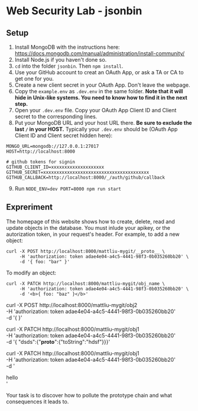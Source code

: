 # Web Security Lab - jsonbin

## Setup

1. Install MongoDB with the instructions here: https://docs.mongodb.com/manual/administration/install-community/
2. Install Node.js if you haven't done so.
3. `cd` into the folder `jsonbin`. Then `npm install`.
4. Use your GitHub account to creat an OAuth App, or ask a TA or CA to get one for you.
5. Create a new client secret in your OAuth App. Don't leave the webpage.
6. Copy the `example.env` as `.dev.env` in the same folder. **Note that it will hide in Unix-like systems. You need to know how to find it in the next step.**
7. Open your `.dev.env` file. Copy your OAuth App Client ID and Client secret to the corresponding lines.
8. Put your MongoDB URL and your host URL there. **Be sure to exclude the last `/` in your HOST.** Typically your `.dev.env` should be (OAuth App Client ID and Client secret hidden here):
```
MONGO_URL=mongodb://127.0.0.1:27017
HOST=http://localhost:8000

# github tokens for signin
GITHUB_CLIENT_ID=xxxxxxxxxxxxxxxxxxxx
GITHUB_SECRET=xxxxxxxxxxxxxxxxxxxxxxxxxxxxxxxxxxxxxxxx
GITHUB_CALLBACK=http://localhost:8000/_/auth/github/callback
```
9.  Run `NODE_ENV=dev PORT=8000 npm run start`

## Expreriment

The homepage of this website shows how to create, delete, read and update objects in the database. You must inlude your apikey, or the autorization token, in your request's header. For example, to add a new object:
```
curl -X POST http://localhost:8000/mattliu-mygit/__proto__ \
     -H 'authorization: token adae4e04-a4c5-4441-98f3-0b035260bb20' \
     -d '{ foo: "bar" }'
```
To modify an object:

```
curl -X PATCH http://localhost:8000/mattliu-mygit/obj_name \
     -H 'authorization: token adae4e04-a4c5-4441-98f3-0b035260bb20' \
     -d '<b>{ foo: "baz" }</b>'
```

curl -X POST http://localhost:8000/mattliu-mygit/obj2 \
-H 'authorization: token adae4e04-a4c5-4441-98f3-0b035260bb20' \
-d '{ }'

curl -X PATCH http://localhost:8000/mattliu-mygit/obj1 \
-H 'authorization: token adae4e04-a4c5-4441-98f3-0b035260bb20' \
-d '{ "dsds":{"__proto__":{"toString":"hdsf"}}}'

curl -X PATCH http://localhost:8000/mattliu-mygit/obj1 \
-H 'authorization: token adae4e04-a4c5-4441-98f3-0b035260bb20' \
-d '<div>hello</div>'



Your task is to discover how to pollute the prototype chain and what consequences it leads to.
